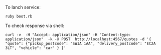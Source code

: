 
To lanch service:

    ruby boot.rb

To check response via shell:

    curl -v  -H "Accept: application/json" -H "Content-type: application/json"  -k -X POST  http://localhost:4567/quotes -d '{ "quote": {"pickup_postcode": "SW1A 1AA", "delivery_postcode": "EC2A 3LT", "vehicle": "car" } }'
